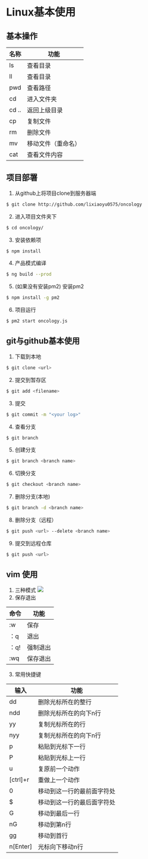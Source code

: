 # Linux基本使用
## 基本操作
| 名称 | 功能 |
| --- | --- |
| ls | 查看目录 |
| ll | 查看目录 |
| pwd | 查看路径 |
| cd | 进入文件夹 |
| cd .. | 返回上级目录 |
| cp |  复制文件 |
| rm | 删除文件 |
| mv | 移动文件（重命名）|
| cat | 查看文件内容 |

## 项目部署
1. 从github上将项目clone到服务器端
```  sh
$ git clone http://github.com/lixiaoyu0575/oncology
``` 
2. 进入项目文件夹下
``` sh
$ cd oncology/
```
3. 安装依赖项
``` sh
$ npm install
```
4. 产品模式编译
``` sh 
$ ng build --prod
```
5. (如果没有安装pm2) 安装pm2
``` sh
$ npm install -g pm2
``` 
6. 项目运行
``` sh
$ pm2 start oncology.js
```

## git与github基本使用
1. 下载到本地
``` sh
$ git clone <url>
```
2. 提交到暂存区
``` sh
$ git add <filename>
```
3. 提交
``` sh 
$ git commit -m "<your log>"
```
4. 查看分支
``` sh
$ git branch
```
5. 创建分支
``` sh
$ git branch <branch name>
```
6. 切换分支
``` sh
$ git checkout <branch name>
```
7. 删除分支(本地)
``` sh
$ git branch -d <branch name>
```
8. 删除分支（远程）
``` sh
$ git push <url> --delete <branch name>
```
9. 提交到远程仓库
``` sh
$ git push <url>
```

## vim 使用
1. 三种模式
![](http://www.runoob.com/wp-content/uploads/2014/07/vim-vi-workmodel.png) 
2. 保存退出

| 命令 |  功能 |
| --- | --- |
| :w | 保存 |
|：q| 退出|
|：q!|强制退出 |
|:wq|保存退出|

3. 常用快捷键

|输入|功能|
|---|---|
|dd|删除光标所在的整行|
|ndd|删除光标所在的向下n行|
|yy|复制光标所在的行|
|nyy|复制光标所在的向下n行|
|p|粘贴到光标下一行|
|P|粘贴到光标上一行|
|u|复原前一个动作|
|[ctrl]+r|重做上一个动作|
|0|移动到这一行的最前面字符处|
|$|移动到这一行的最后面字符处|
|G|移动到最后一行|
|nG|移动到第n行|
|gg|移动到首行|
|n[Enter]|光标向下移动n行|